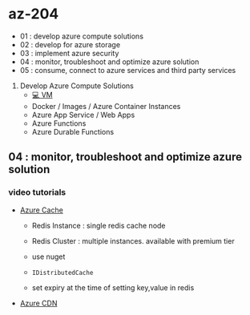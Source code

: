 # az-204
- 01 : develop azure compute solutions
- 02 : develop for azure storage
- 03 : implement azure security
- 04 : monitor, troubleshoot and optimize azure solution
- 05 : consume, connect to azure services and third party services

01. Develop Azure Compute Solutions
    - [💻 VM](docs/compute/vm.md) 
    - Docker / Images / Azure Container Instances
    - Azure App Service / Web Apps
    - Azure Functions
    - Azure Durable Functions
## 04 : monitor, troubleshoot and optimize azure solution
### video tutorials
- [Azure Cache](//pluralsight.com)

    - Redis Instance : single redis cache node
    - Redis Cluster : multiple instances. available with premium tier

    - use nuget     
    - `IDistributedCache` 
    - set expiry at the time of setting key,value in redis
- [Azure CDN](//pluralsight.com)

